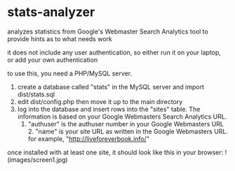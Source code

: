 # stats-analyzer
analyzes statistics from Google's Webmaster Search Analytics tool to provide hints as to what needs work

it does not include any user authentication, so either run it on your laptop, or add your own authentication

to use this, you need a PHP/MySQL server.

1. create a database called "stats" in the MySQL server and import dist/stats.sql
2. edit dist/config.php then move it up to the main directory
3. log into the database and insert rows into the "sites" table. The information is based on your Google Webmasters Search Analytics URL.
    1. "authuser" is the authuser number in your Google Webmasters URL
		2. "name" is your site URL as written in the Google Webmasters URL. for example, "http://liveforeverbook.info/"

once installed with at least one site, it should look like this in your browser:
!(images/screen1.jpg)


